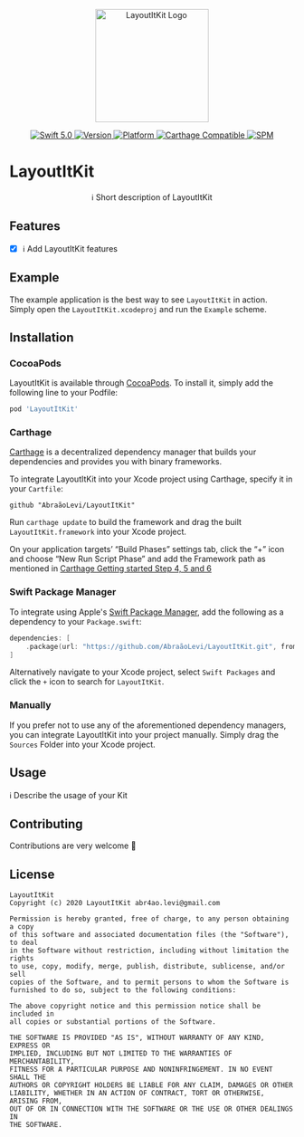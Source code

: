 <p align="center">
   <img width="200" src="https://raw.githubusercontent.com/SvenTiigi/SwiftKit/gh-pages/readMeAssets/SwiftKitLogo.png" alt="LayoutItKit Logo">
</p>

<p align="center">
   <a href="https://developer.apple.com/swift/">
      <img src="https://img.shields.io/badge/Swift-5.0-orange.svg?style=flat" alt="Swift 5.0">
   </a>
   <a href="http://cocoapods.org/pods/LayoutItKit">
      <img src="https://img.shields.io/cocoapods/v/LayoutItKit.svg?style=flat" alt="Version">
   </a>
   <a href="http://cocoapods.org/pods/LayoutItKit">
      <img src="https://img.shields.io/cocoapods/p/LayoutItKit.svg?style=flat" alt="Platform">
   </a>
   <a href="https://github.com/Carthage/Carthage">
      <img src="https://img.shields.io/badge/Carthage-compatible-4BC51D.svg?style=flat" alt="Carthage Compatible">
   </a>
   <a href="https://github.com/apple/swift-package-manager">
      <img src="https://img.shields.io/badge/Swift%20Package%20Manager-compatible-brightgreen.svg" alt="SPM">
   </a>
</p>

# LayoutItKit

<p align="center">
ℹ️ Short description of LayoutItKit
</p>

## Features

- [x] ℹ️ Add LayoutItKit features

## Example

The example application is the best way to see `LayoutItKit` in action. Simply open the `LayoutItKit.xcodeproj` and run the `Example` scheme.

## Installation

### CocoaPods

LayoutItKit is available through [CocoaPods](http://cocoapods.org). To install
it, simply add the following line to your Podfile:

```bash
pod 'LayoutItKit'
```

### Carthage

[Carthage](https://github.com/Carthage/Carthage) is a decentralized dependency manager that builds your dependencies and provides you with binary frameworks.

To integrate LayoutItKit into your Xcode project using Carthage, specify it in your `Cartfile`:

```ogdl
github "AbraãoLevi/LayoutItKit"
```

Run `carthage update` to build the framework and drag the built `LayoutItKit.framework` into your Xcode project. 

On your application targets’ “Build Phases” settings tab, click the “+” icon and choose “New Run Script Phase” and add the Framework path as mentioned in [Carthage Getting started Step 4, 5 and 6](https://github.com/Carthage/Carthage/blob/master/README.md#if-youre-building-for-ios-tvos-or-watchos)

### Swift Package Manager

To integrate using Apple's [Swift Package Manager](https://swift.org/package-manager/), add the following as a dependency to your `Package.swift`:

```swift
dependencies: [
    .package(url: "https://github.com/AbraãoLevi/LayoutItKit.git", from: "1.0.0")
]
```

Alternatively navigate to your Xcode project, select `Swift Packages` and click the `+` icon to search for `LayoutItKit`.

### Manually

If you prefer not to use any of the aforementioned dependency managers, you can integrate LayoutItKit into your project manually. Simply drag the `Sources` Folder into your Xcode project.

## Usage

ℹ️ Describe the usage of your Kit

## Contributing
Contributions are very welcome 🙌

## License

```
LayoutItKit
Copyright (c) 2020 LayoutItKit abr4ao.levi@gmail.com

Permission is hereby granted, free of charge, to any person obtaining a copy
of this software and associated documentation files (the "Software"), to deal
in the Software without restriction, including without limitation the rights
to use, copy, modify, merge, publish, distribute, sublicense, and/or sell
copies of the Software, and to permit persons to whom the Software is
furnished to do so, subject to the following conditions:

The above copyright notice and this permission notice shall be included in
all copies or substantial portions of the Software.

THE SOFTWARE IS PROVIDED "AS IS", WITHOUT WARRANTY OF ANY KIND, EXPRESS OR
IMPLIED, INCLUDING BUT NOT LIMITED TO THE WARRANTIES OF MERCHANTABILITY,
FITNESS FOR A PARTICULAR PURPOSE AND NONINFRINGEMENT. IN NO EVENT SHALL THE
AUTHORS OR COPYRIGHT HOLDERS BE LIABLE FOR ANY CLAIM, DAMAGES OR OTHER
LIABILITY, WHETHER IN AN ACTION OF CONTRACT, TORT OR OTHERWISE, ARISING FROM,
OUT OF OR IN CONNECTION WITH THE SOFTWARE OR THE USE OR OTHER DEALINGS IN
THE SOFTWARE.
```
